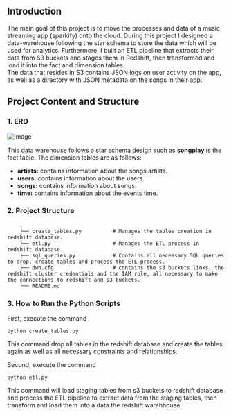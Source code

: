 ## Introduction
The main goal of this project is to move the processes and data of a music streaming app (sparkify) onto the cloud.
During this project I designed a data-warehouse following the star schema to store the data which will be used for analytics.
Furthermore, I built an ETL pipeline that extracts their data from S3 buckets and stages them in Redshift, then transformed and load it 
into the fact and dimension tables.<br>
The data that resides in S3 contains JSON logs on user activity on the app, as well as a directory with JSON metadata on the songs in their app.


## Project Content and Structure
### 1. ERD

![image](https://drive.google.com/uc?export=view&id=1M5xNIgHgMI10vFy1Yl5WaM49qOWFC61u)

This data warehouse follows a star schema design such as <b>songplay</b> is the fact table. 
The dimension tables are as follows:
* <b>artists:</b> contains information about the songs artists.
* <b>users:</b> contains information about the users.
* <b>songs:</b> contains information about songs.
* <b>time:</b> contains information about the events time.

### 2. Project Structure
```
    .
    ├── create_tables.py          # Manages the tables creation in redshift database.
    ├── etl.py                    # Manages the ETL process in redshift database.
    ├── sql_queries.py            # Contains all necessary SQL queries to drop, create tables and process the ETL process.
    ├── dwh.cfg                   # contains the s3 buckets links, the redshift cluster credentials and the IAM role, all necessary to make the connections to redshift and s3 buckets. 
    └── README.md
```
    
### 3. How to Run the Python Scripts

First, execute the command
``` 
python create_tables.py 
```
This command drop all tables in the redshift database and create 
the tables again as well as all necessary constraints and relationships.

Second, execute the command 
```
python etl.py 
```
This command will load staging tables from s3 buckets to redshift database
and process the ETL pipeline to extract data from the staging tables, then transform and load them into a data the redshift warehhouse.


